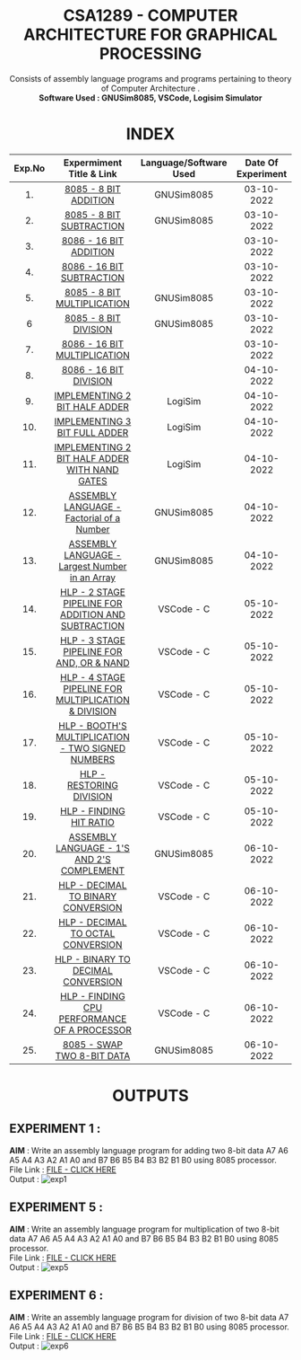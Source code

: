 <h1 align = "center">
  CSA1289 - COMPUTER ARCHITECTURE FOR GRAPHICAL PROCESSING
</h1>

<div align="center">
Consists of assembly language programs and programs pertaining to theory of Computer Architecture .<br/>
<strong> Software Used : GNUSim8085, VSCode, Logisim Simulator  </strong>
</div>

<h1 align="center"> INDEX </h1>
<div align="center">

|Exp.No 		|Expermiment Title & Link  	|Language/Software Used |Date Of Experiment	|
|:---:|:---:|:---:|:---:|
|1.		|[8085 - 8 BIT ADDITION ](#exp1)	|GNUSim8085 |03-10-2022		|
|2.		|[8085 - 8 BIT SUBTRACTION ](#exp2)<br/>	|GNUSim8085 |03-10-2022		|
|3.		|[8086 - 16 BIT ADDITION ](#exp3)<br/>	| |03-10-2022		|
|4.		|[8086 - 16 BIT SUBTRACTION ](#exp3)<br/>	| |03-10-2022		|
|5.		|[8085 - 8 BIT MULTIPLICATION ](#exp5)<br/>	|GNUSim8085 |03-10-2022		|
|6		|[8085 - 8 BIT DIVISION ](#exp6)<br/>	|GNUSim8085 |03-10-2022		|
|7.		|[8086 - 16 BIT MULTIPLICATION ](#exp7)<br/>	| |03-10-2022		|
|8.		|[8086 - 16 BIT DIVISION ](#exp8)<br/>	| |04-10-2022		|
|9.		|[IMPLEMENTING 2 BIT HALF ADDER ](#exp9)<br/>	|LogiSim |04-10-2022		|
|10.		|[IMPLEMENTING 3 BIT FULL ADDER ](#exp10)<br/>	|LogiSim |04-10-2022		|
|11.		|[IMPLEMENTING 2 BIT HALF ADDER WITH NAND GATES ](#exp11)<br/>	|LogiSim |04-10-2022		|
|12.		|[ASSEMBLY LANGUAGE - Factorial of a Number ](#exp12)<br/>	|GNUSim8085 |04-10-2022		|
|13.		|[ASSEMBLY LANGUAGE - Largest Number in an Array ](#exp13)<br/>	|GNUSim8085 |04-10-2022		|
|14.		|[HLP - 2 STAGE PIPELINE FOR ADDITION AND SUBTRACTION ](#exp14)<br/>	|VSCode - C |05-10-2022		|
|15.		|[HLP - 3 STAGE PIPELINE FOR AND, OR & NAND ](#exp15)<br/>	|VSCode - C |05-10-2022		|
|16.		|[HLP - 4 STAGE PIPELINE FOR MULTIPLICATION & DIVISION ](#exp16)<br/>	|VSCode - C |05-10-2022		|
|17.		|[HLP - BOOTH'S MULTIPLICATION - TWO SIGNED NUMBERS](#exp17)<br/>	|VSCode - C |05-10-2022		|
|18.		|[HLP - RESTORING DIVISION ](#exp18)<br/>	|VSCode - C |05-10-2022		|
|19.		|[HLP - FINDING HIT RATIO ](#exp19)<br/>	|VSCode - C |05-10-2022		|
|20.		|[ASSEMBLY LANGUAGE - 1'S AND 2'S COMPLEMENT ](#exp20)<br/>	|GNUSim8085 |06-10-2022		|
|21.		|[HLP - DECIMAL TO BINARY CONVERSION ](#exp21)<br/>	|VSCode - C |06-10-2022		|
|22.		|[HLP - DECIMAL TO OCTAL CONVERSION ](#exp22)<br/>	|VSCode - C |06-10-2022		|
|23.		|[HLP - BINARY TO DECIMAL CONVERSION ](#exp23)<br/>	|VSCode - C |06-10-2022		|
|24.		|[HLP - FINDING CPU PERFORMANCE OF A PROCESSOR](#exp24)<br/>	|VSCode - C |06-10-2022		|
|25.		|[8085 - SWAP TWO 8-BIT DATA ](#exp25)<br/>	|GNUSim8085 |06-10-2022		|


<h1 align="center"> OUTPUTS </h1>

</div>

## EXPERIMENT 1 : 
**AIM** : Write an assembly language program for adding two 8-bit data A7 A6 A5 A4 A3 A2 A1 A0 and B7 B6 B5 B4 B3 B2 B1 B0 using 8085 processor. <br/>
File Link : [FILE - CLICK HERE ](https://github.com/ACHYUTANANDA-SAHOO/COMPUTER-ARCHITECTURE/blob/main/DAY%201%20LAB/Exp_1_8bitadd_8085.asm)<br/>
Output : 
![exp1](https://user-images.githubusercontent.com/113246116/193783287-6b360271-2725-4d00-aac9-4efd9b3927f9.png)<br/>

## EXPERIMENT 5 : 
**AIM** : Write an assembly language program for multiplication of two 8-bit data A7 A6 A5
A4 A3 A2 A1 A0 and B7 B6 B5 B4 B3 B2 B1 B0 using 8085 processor. <br/>
File Link : [FILE - CLICK HERE ](https://github.com/ACHYUTANANDA-SAHOO/COMPUTER-ARCHITECTURE/blob/main/DAY%201%20LAB/Exp_5_8bitmul_8085.asm)<br/>
Output : 
![exp5](https://user-images.githubusercontent.com/113246116/193784345-d486e017-3ff1-468c-81c8-e5afa1defb35.png)<br/>

## EXPERIMENT 6 : 
**AIM** : Write an assembly language program for division of two 8-bit data A7 A6 A5 A4 A3
A2 A1 A0 and B7 B6 B5 B4 B3 B2 B1 B0 using 8085 processor. <br/>
File Link : [FILE - CLICK HERE ](https://github.com/ACHYUTANANDA-SAHOO/COMPUTER-ARCHITECTURE/blob/main/DAY%201%20LAB/Exp_6_8bitdiv_8085.asm)<br/>
Output : 
![exp6](https://user-images.githubusercontent.com/113246116/193784554-b6ddb684-5f39-41ba-99b0-103364f5a793.png)<br/>

